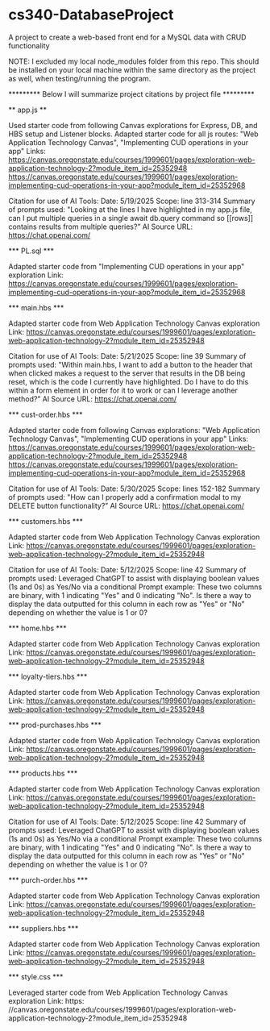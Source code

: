 # cs340-DatabaseProject
A project to create a web-based front end for a MySQL data with CRUD functionality

NOTE: I excluded my local node_modules folder from this repo. This should be installed on your local machine within the same directory as the project as well, when testing/running the program.

********* Below I will summarize project citations by project file *********

** app.js **

Used starter code from following Canvas explorations for Express, DB, and HBS setup and Listener blocks. Adapted starter code for all js routes: 
    "Web Application Technology Canvas",
    "Implementing CUD operations in your app"
Links: 
    https://canvas.oregonstate.edu/courses/1999601/pages/exploration-web-application-technology-2?module_item_id=25352948
    https://canvas.oregonstate.edu/courses/1999601/pages/exploration-implementing-cud-operations-in-your-app?module_item_id=25352968

Citation for use of AI Tools:
Date: 5/19/2025
Scope: line 313-314
Summary of prompts used:
"Looking at the lines I have highlighted in my app.js file, can I put multiple queries in a single await db.query command so [[rows]] contains results from multiple queries?”
AI Source URL: https://chat.openai.com/

*** PL.sql ***

Adapted starter code from "Implementing CUD operations in your app" exploration
Link: https://canvas.oregonstate.edu/courses/1999601/pages/exploration-implementing-cud-operations-in-your-app?module_item_id=25352968

*** main.hbs ***

Adapted starter code from Web Application Technology Canvas exploration
Link: https://canvas.oregonstate.edu/courses/1999601/pages/exploration-web-application-technology-2?module_item_id=25352948

Citation for use of AI Tools:
Date: 5/21/2025
Scope: line 39
Summary of prompts used:
"Within main.hbs, I want to add a button to the header that when clicked makes a request to the server that results in the DB 
being reset, which is the code I currently have highlighted. Do I have to do this within a form element in order for it to work
or can I leverage another method?”
AI Source URL: https://chat.openai.com/

*** cust-order.hbs ***

Adapted starter code from following Canvas explorations: 
    "Web Application Technology Canvas",
    "Implementing CUD operations in your app"
Links: 
    https://canvas.oregonstate.edu/courses/1999601/pages/exploration-web-application-technology-2?module_item_id=25352948
    https://canvas.oregonstate.edu/courses/1999601/pages/exploration-implementing-cud-operations-in-your-app?module_item_id=25352968

Citation for use of AI Tools:
Date: 5/30/2025
Scope: lines 152-182
Summary of prompts used:
"How can I properly add a confirmation modal to my DELETE button functionality?”
AI Source URL: https://chat.openai.com/

*** customers.hbs ***
    
Adapted starter code from Web Application Technology Canvas exploration
Link: https://canvas.oregonstate.edu/courses/1999601/pages/exploration-web-application-technology-2?module_item_id=25352948

Citation for use of AI Tools:
Date: 5/12/2025
Scope: line 42
Summary of prompts used:
Leveraged ChatGPT to assist with displaying boolean values (1s and 0s) as Yes/No via a conditional
Prompt example: These two columns are binary, with 1 indicating "Yes" and 0 indicating "No". Is there a way to display the data outputted for this column in each row as "Yes" or "No" depending on whether the value is 1 or 0?

*** home.hbs ***

Adapted starter code from Web Application Technology Canvas exploration
Link: https://canvas.oregonstate.edu/courses/1999601/pages/exploration-web-application-technology-2?module_item_id=25352948

*** loyalty-tiers.hbs ***

Adapted starter code from Web Application Technology Canvas exploration
Link: https://canvas.oregonstate.edu/courses/1999601/pages/exploration-web-application-technology-2?module_item_id=25352948

*** prod-purchases.hbs ***

Adapted starter code from Web Application Technology Canvas exploration
Link: https://canvas.oregonstate.edu/courses/1999601/pages/exploration-web-application-technology-2?module_item_id=25352948

*** products.hbs ***

Adapted starter code from Web Application Technology Canvas exploration
Link: https://canvas.oregonstate.edu/courses/1999601/pages/exploration-web-application-technology-2?module_item_id=25352948

Citation for use of AI Tools:
Date: 5/12/2025
Scope: line 42
Summary of prompts used:
Leveraged ChatGPT to assist with displaying boolean values (1s and 0s) as Yes/No via a conditional
Prompt example: These two columns are binary, with 1 indicating "Yes" and 0 indicating "No". Is there a way to display the data outputted for this column in each row as "Yes" or "No" depending on whether the value is 1 or 0?

*** purch-order.hbs ***

Adapted starter code from Web Application Technology Canvas exploration
Link: https://canvas.oregonstate.edu/courses/1999601/pages/exploration-web-application-technology-2?module_item_id=25352948

*** suppliers.hbs ***

Adapted starter code from Web Application Technology Canvas exploration
Link: https://canvas.oregonstate.edu/courses/1999601/pages/exploration-web-application-technology-2?module_item_id=25352948

*** style.css ***

Leveraged starter code from Web Application Technology Canvas exploration Link: https: //canvas.oregonstate.edu/courses/1999601/pages/exploration-web-application-technology-2?module_item_id=25352948

